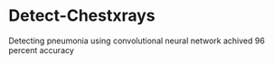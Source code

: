 # Detect-Chestxrays
Detecting pneumonia using convolutional neural network achived 96 percent accuracy
